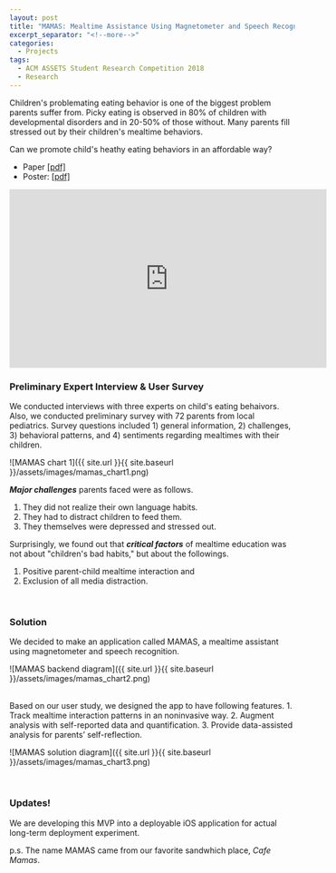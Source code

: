 ```yaml
---
layout: post
title: "MAMAS: Mealtime Assistance Using Magnetometer and Speech Recognition"
excerpt_separator: "<!--more-->"
categories:
  - Projects
tags:
  - ACM ASSETS Student Research Competition 2018
  - Research
---
```


Children's problemating eating behavior is one of the biggest problem parents suffer from. Picky eating is observed in 80% of children with developmental disorders and in 20-50% of those without. Many parents fill stressed out by their children's mealtime behaviors.

Can we promote child's heathy eating behaviors in an affordable way?

<!--more-->
- Paper [[pdf]](/assets/documents/mamas.pdf)
- Poster: [[pdf]](/assets/documents/mamas_poster.pdf)

<iframe width="560" height="315" src="https://www.youtube.com/embed/dWm5B3tLQFk" frameborder="0" allow="accelerometer; autoplay; encrypted-media; gyroscope; picture-in-picture" allowfullscreen></iframe>

### Preliminary Expert Interview & User Survey
We conducted interviews with three experts on child's eating behaivors.
Also, we conducted preliminary survey with 72 parents from local pediatrics. Survey questions included 1) general information, 2) challenges, 3) behavioral patterns, and 4) sentiments regarding mealtimes with their children.

![MAMAS chart 1]({{ site.url }}{{ site.baseurl }}/assets/images/mamas_chart1.png)

***Major challenges*** parents faced were as follows.
1. They did not realize their own language habits.
2. They had to distract children to feed them.
3. They themselves were depressed and stressed out.

Surprisingly, we found out that ***critical factors*** of mealtime education was not about "children's bad habits," but about the followings.
1. Positive parent-child mealtime interaction and
2. Exclusion of all media distraction.


<br>

### Solution
We decided to make an application called MAMAS, a mealtime assistant using magnetometer and speech recognition.

![MAMAS backend diagram]({{ site.url }}{{ site.baseurl }}/assets/images/mamas_chart2.png)

<br>
Based on our user study, we designed the app to have following features.
1. Track mealtime interaction patterns in an noninvasive way.
2. Augment analysis with self-reported data and quantification.
3. Provide data-assisted analysis for parents’ self-reflection.

![MAMAS solution diagram]({{ site.url }}{{ site.baseurl }}/assets/images/mamas_chart3.png)


<br>

### Updates!
We are developing this MVP into a deployable iOS application for actual long-term deployment experiment.


p.s.
The name MAMAS came from our favorite sandwhich place, *Cafe Mamas*.




